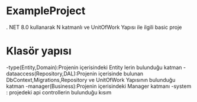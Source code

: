 # ExampleProject
. NET 8.0 kullanarak N katmanlı ve UnitOfWork Yapısı ile ilgili basic proje

# Klasör yapısı
-type(Entity,Domain):Projenin içerisindeki Entity lerin bulunduğu katman
-dataaccess(Repository,DAL):Projenin içerisinde bulunan DbContext,Migrations,Repository ve UnitOfWork Yapısının bulunduğu katman
-manager(Business):Projenin içerisindeki Manager katmanı
-system : projedeki api controllerin bulunduğu kısım
